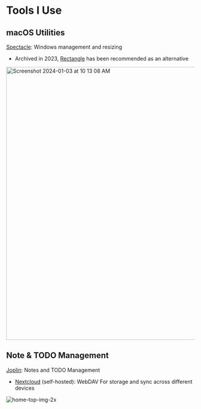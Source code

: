 # Tools I Use

## macOS Utilities

[Spectacle](https://github.com/eczarny/spectacle): Windows management and resizing
- Archived in 2023, [Rectangle](https://github.com/rxhanson/Rectangle) has been recommended as an alternative

<img width="728" alt="Screenshot 2024-01-03 at 10 13 08 AM" src="https://github.com/paradite/tools/assets/1209810/6959b877-e566-48e3-ad20-6b6fa6ff232f">

## Note & TODO Management

[Joplin](https://joplinapp.org/): Notes and TODO Management
- [Nextcloud](https://nextcloud.com/) (self-hosted): WebDAV For storage and sync across different devices

![home-top-img-2x](https://github.com/paradite/tools/assets/1209810/6ee20688-4bee-4005-851c-0d49e868f0e9)
